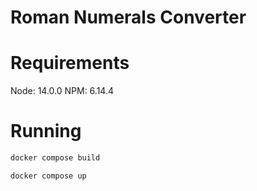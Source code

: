Roman Numerals Converter
===

Requirements
===
Node: 14.0.0
NPM: 6.14.4

Running
===
```bash
docker compose build

docker compose up
```